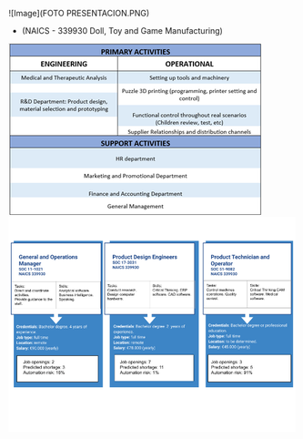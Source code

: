 ![Image](FOTO PRESENTACION.PNG)

* (NAICS - 339930 Doll, Toy and Game Manufacturing)

![Image](Imagen3.png)
![Image](Imagejob.png)
